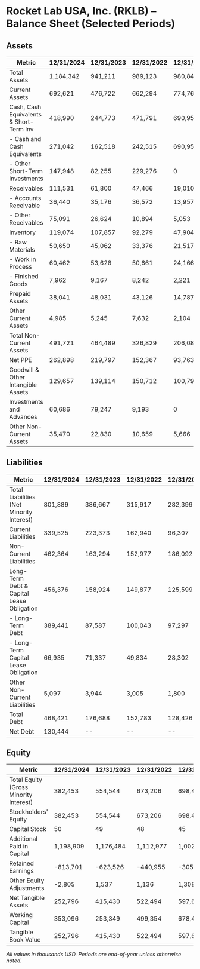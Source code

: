# Rocket Lab USA, Inc. (RKLB) – Balance Sheet (Selected Periods)

## Assets
| Metric                                 | 12/31/2024 | 12/31/2023 | 12/31/2022 | 12/31/2021 |
|-----------------------------------------|------------|------------|------------|------------|
| Total Assets                           | 1,184,342  | 941,211    | 989,123    | 980,847    |
| Current Assets                         | 692,621    | 476,722    | 662,294    | 774,764    |
| Cash, Cash Equivalents & Short-Term Inv| 418,990    | 244,773    | 471,791    | 690,959    |
|  - Cash and Cash Equivalents           | 271,042    | 162,518    | 242,515    | 690,959    |
|  - Other Short-Term Investments        | 147,948    | 82,255     | 229,276    | 0          |
| Receivables                            | 111,531    | 61,800     | 47,466     | 19,010     |
|  - Accounts Receivable                 | 36,440     | 35,176     | 36,572     | 13,957     |
|  - Other Receivables                   | 75,091     | 26,624     | 10,894     | 5,053      |
| Inventory                              | 119,074    | 107,857    | 92,279     | 47,904     |
|  - Raw Materials                       | 50,650     | 45,062     | 33,376     | 21,517     |
|  - Work in Process                     | 60,462     | 53,628     | 50,661     | 24,166     |
|  - Finished Goods                      | 7,962      | 9,167      | 8,242      | 2,221      |
| Prepaid Assets                         | 38,041     | 48,031     | 43,126     | 14,787     |
| Other Current Assets                   | 4,985      | 5,245      | 7,632      | 2,104      |
| Total Non-Current Assets               | 491,721    | 464,489    | 326,829    | 206,083    |
| Net PPE                                | 262,898    | 219,797    | 152,367    | 93,763     |
| Goodwill & Other Intangible Assets     | 129,657    | 139,114    | 150,712    | 100,795    |
| Investments and Advances               | 60,686     | 79,247     | 9,193      | 0          |
| Other Non-Current Assets               | 35,470     | 22,830     | 10,659     | 5,666      |

## Liabilities
| Metric                                 | 12/31/2024 | 12/31/2023 | 12/31/2022 | 12/31/2021 |
|-----------------------------------------|------------|------------|------------|------------|
| Total Liabilities (Net Minority Interest)| 801,889   | 386,667    | 315,917    | 282,399    |
| Current Liabilities                     | 339,525    | 223,373    | 162,940    | 96,307     |
| Non-Current Liabilities                 | 462,364    | 163,294    | 152,977    | 186,092    |
| Long-Term Debt & Capital Lease Obligation| 456,376   | 158,924    | 149,877    | 125,599    |
|  - Long-Term Debt                      | 389,441    | 87,587     | 100,043    | 97,297     |
|  - Long-Term Capital Lease Obligation   | 66,935     | 71,337     | 49,834     | 28,302     |
| Other Non-Current Liabilities           | 5,097      | 3,944      | 3,005      | 1,800      |
| Total Debt                             | 468,421    | 176,688    | 152,783    | 128,426    |
| Net Debt                               | 130,444    | --         | --         | --         |

## Equity
| Metric                                 | 12/31/2024 | 12/31/2023 | 12/31/2022 | 12/31/2021 |
|-----------------------------------------|------------|------------|------------|------------|
| Total Equity (Gross Minority Interest)  | 382,453    | 554,544    | 673,206    | 698,448    |
| Stockholders' Equity                    | 382,453    | 554,544    | 673,206    | 698,448    |
| Capital Stock                           | 50         | 49         | 48         | 45         |
| Additional Paid in Capital              | 1,198,909  | 1,176,484  | 1,112,977  | 1,002,106  |
| Retained Earnings                       | -813,701   | -623,526   | -440,955   | -305,011   |
| Other Equity Adjustments                | -2,805     | 1,537      | 1,136      | 1,308      |
| Net Tangible Assets                     | 252,796    | 415,430    | 522,494    | 597,653    |
| Working Capital                         | 353,096    | 253,349    | 499,354    | 678,457    |
| Tangible Book Value                     | 252,796    | 415,430    | 522,494    | 597,653    |

*All values in thousands USD. Periods are end-of-year unless otherwise noted.*
